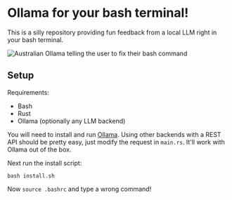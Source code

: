 # Ollama for your bash terminal!

This is a silly repository providing fun feedback from a local LLM right in your
bash terminal.

![Australian Ollama telling the user to fix their bash
command](https://cdn.discordapp.com/attachments/1084216976186024026/1198525661426491492/screenshot_shm.png?ex=65bf3901&is=65acc401&hm=83b42a9c324cd8c9bb971805c92c811e009f232f8add9564ec167f7eb39b66e1&)

## Setup

Requirements:
 * Bash
 * Rust
 * Ollama (optionally any LLM backend)

You will need to install and run [Ollama](https://ollama.ai). Using other
backends with a REST API should be pretty easy, just modify the request in
`main.rs`. It'll work with Ollama out of the box.

Next run the install script:

```
bash install.sh
```

Now `source .bashrc` and type a wrong command!
